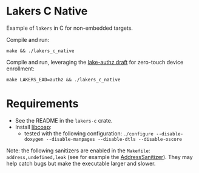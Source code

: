 # Lakers C Native

Example of `lakers` in C for non-embedded targets.

Compile and run:
```
make && ./lakers_c_native
```

Compile and run, leveraging the [lake-authz draft](https://www.ietf.org/archive/id/draft-ietf-lake-authz-00.html) for zero-touch device enrollment:
```
make LAKERS_EAD=authz && ./lakers_c_native
```

# Requirements

- See the README in the `lakers-c` crate.
- Install [libcoap](https://libcoap.net/install.html):
  - tested with the following configuration: `./configure --disable-doxygen --disable-manpages --disable-dtls --disable-oscore`

Note: the following sanitizers are enabled in the `Makefile`: `address,undefined,leak` (see for example the [AddressSanitizer](https://clang.llvm.org/docs/AddressSanitizer.html)). They may help catch bugs but make the executable larger and slower.
